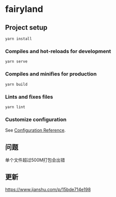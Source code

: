 # fairyland

## Project setup
```
yarn install
```

### Compiles and hot-reloads for development
```
yarn serve
```

### Compiles and minifies for production
```
yarn build
```

### Lints and fixes files
```
yarn lint
```

### Customize configuration
See [Configuration Reference](https://cli.vuejs.org/config/).

## 问题

单个文件超过500M打包会出错

## 更新
https://www.jianshu.com/p/15bde714e198

